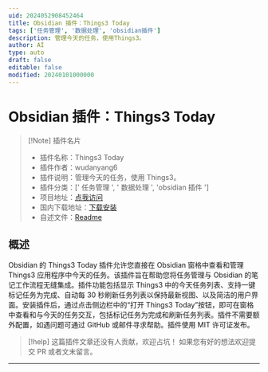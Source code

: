 ```yaml
---
uid: 2024052908452464
title: Obsidian 插件：Things3 Today
tags: ['任务管理', '数据处理', 'obsidian插件']
description: 管理今天的任务，使用Things3。
author: AI
type: auto
draft: false
editable: false
modified: 20240101000000
---
```


# Obsidian 插件：Things3 Today

> [!Note] 插件名片
> - 插件名称：Things3 Today
> - 插件作者：wudanyang6
> - 插件说明：管理今天的任务，使用 Things3。
> - 插件分类：[' 任务管理 ', ' 数据处理 ', 'obsidian 插件 ']
> - 项目地址：[点我访问](https://github.com/wudanyang6/obsidian-things3-today)
> - 国内下载地址：[下载安装](https://pkmer.cn/products/plugin/pluginMarket/?things3-today)
> - 自述文件：[Readme](https://ghproxy.net/https://raw.githubusercontent.com/wudanyang6/obsidian-things3-today/master/README.md)

## 概述

Obsidian 的 Things3 Today 插件允许您直接在 Obsidian 窗格中查看和管理 Things3 应用程序中今天的任务。该插件旨在帮助您将任务管理与 Obsidian 的笔记工作流程无缝集成。插件功能包括显示 Things3 中的今天任务列表、支持一键标记任务为完成、自动每 30 秒刷新任务列表以保持最新视图、以及简洁的用户界面。安装插件后，通过点击侧边栏中的“打开 Things3 Today”按钮，即可在窗格中查看和与今天的任务交互，包括标记任务为完成和刷新任务列表。插件不需要额外配置，如遇问题可通过 GitHub 或邮件寻求帮助。插件使用 MIT 许可证发布。

> [!help]
> 这篇插件文章还没有人贡献，欢迎占坑！
> 如果您有好的想法欢迎提交 PR 或者文末留言。

---



